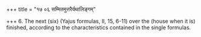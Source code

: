 +++
title = "१७ ०६ सम्मितमुत्तरैर्यथालिङ्गम्"

+++
6. The next (six) (Yajus formulas, II, 15, 6-11) over the (house when it is) finished, according to the characteristics contained in the single formulas.
